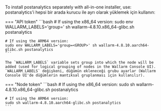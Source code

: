 To install postanalytics separately with all-in-one installer, use:  
postanalytics'i hepsi bir arada kurucu ile ayrı olarak yüklemek için kullanın:

=== "API token"
    ```bash
    # If using the x86_64 version:
    sudo env WALLARM_LABELS='group=<GROUP>' sh wallarm-4.8.10.x86_64-glibc.sh postanalytics

    # If using the ARM64 version:
    sudo env WALLARM_LABELS='group=<GROUP>' sh wallarm-4.8.10.aarch64-glibc.sh postanalytics
    ```        

    The `WALLARM_LABELS` variable sets group into which the node will be added (used for logical grouping of nodes in the Wallarm Console UI).  
    `WALLARM_LABELS` değişkeni, düğümün ekleneceği grubu ayarlar (Wallarm Console UI'de düğümlerin mantıksal gruplanması için kullanılır).

=== "Node token"
    ```bash
    # If using the x86_64 version:
    sudo sh wallarm-4.8.10.x86_64-glibc.sh postanalytics

    # If using the ARM64 version:
    sudo sh wallarm-4.8.10.aarch64-glibc.sh postanalytics
    ```